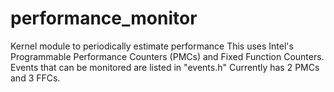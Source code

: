 # performance_monitor
Kernel module to periodically estimate performance
This uses Intel's Programmable Performance Counters (PMCs) and Fixed Function Counters.
Events that can be monitored are listed in "events.h"
Currently has 2 PMCs and 3 FFCs. 

